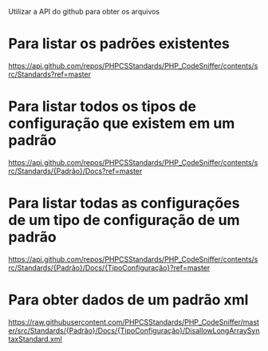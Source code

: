 Utilizar a API do github para obter os arquivos

# Para listar os padrões existentes
https://api.github.com/repos/PHPCSStandards/PHP_CodeSniffer/contents/src/Standards?ref=master

# Para listar todos os tipos de configuração que existem em um padrão
https://api.github.com/repos/PHPCSStandards/PHP_CodeSniffer/contents/src/Standards/{Padrão}/Docs?ref=master

# Para listar todas as configurações de um tipo de configuração de um padrão
https://api.github.com/repos/PHPCSStandards/PHP_CodeSniffer/contents/src/Standards/{Padrão}/Docs/{TipoConfiguração}?ref=master

# Para obter dados de um padrão xml
https://raw.githubusercontent.com/PHPCSStandards/PHP_CodeSniffer/master/src/Standards/{Padrão}/Docs/{TipoConfiguração}/DisallowLongArraySyntaxStandard.xml

